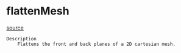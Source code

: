 # flattenMesh

[source](github.com/OpenFOAM-jp/OpenFOAM-utilities-tutorials-jp/blob/master/v1906/mesh/manipulation/flattenMesh/flattenMesh.C/flattenMesh.C)

```
Description
    Flattens the front and back planes of a 2D cartesian mesh.


```

